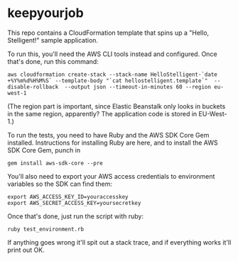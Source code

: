 keepyourjob
===========

This repo contains a CloudFormation template that spins up a "Hello, Stelligent!" sample application.

To run this, you'll need the AWS CLI tools instead and configured. Once that's done, run this command:

    aws cloudformation create-stack --stack-name HelloStelligent-`date +%Y%m%d%H%M%S` --template-body "`cat hellostelligent.template`"  --disable-rollback  --output json --timeout-in-minutes 60 --region eu-west-1

(The region part is important, since Elastic Beanstalk only looks in buckets in the same region, apparently? The application code is stored in EU-West-1.)

To run the tests, you need to have Ruby and the AWS SDK Core Gem installed. Instructions for installing Ruby are here, and to install the AWS SDK Core Gem, punch in

    gem install aws-sdk-core --pre

You'll also need to export your AWS access credentials to environment variables so the SDK can find them:

    export AWS_ACCESS_KEY_ID=youraccesskey
    export AWS_SECRET_ACCESS_KEY=yoursecretkey

Once that's done, just run the script with ruby:

    ruby test_environment.rb

If anything goes wrong it'll spit out a stack trace, and if everything works it'll print out OK.
